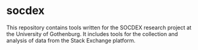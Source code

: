 # socdex
This repository contains tools written for the SOCDEX research project at the University of Gothenburg. It includes tools for the collection and analysis of data from the Stack Exchange platform.
